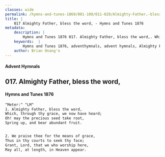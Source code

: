 ```yaml
---
classes: wide
permalink: /hymns-and-tunes-1869/001-100/011-020/Almighty-Father,-bless-the-word,/
title: |
    017 Almighty Father, bless the word, - Hymns and Tunes 1876
metadata:
    description: |
        Hymns and Tunes 1876 017. Almighty Father, bless the word,. Which, through thy grace, we now have heard; Oh! may the precious seed take root, Spring up, and bear abundant fruit. 
    keywords:  |
        Hymns and Tunes 1876, adventhymnals, advent hymnals, Almighty Father, bless the word,, Which, through thy grace, we now have heard;, 
    author: Brian Onang'o
---
```


#### Advent Hymnals
## 017. Almighty Father, bless the word,
####  Hymns and Tunes 1876

```txt
^Meter:^ ^LM^
1. Almighty Father, bless the word,
Which, through thy grace, we now have heard;
Oh! may the precious seed take root,
Spring up, and bear abundant fruit.


2. We praise thee for the means of grace,
Thus in thy courts to seek thy face;
Grant, Lord, that we who worship here,
May all, at length, in Heaven appear.
```